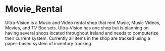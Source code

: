 # Movie_Rental

Ultra-Vision is a Music and Video rental shop that rent Music, Music Videos, Movies, and TV Box sets. Ultra-Vision has one shop but is planning on having several shops located throughout Ireland and needs to computerize their current system. Currently all items in the shop are tracked using a paper-based system of inventory tracking.
